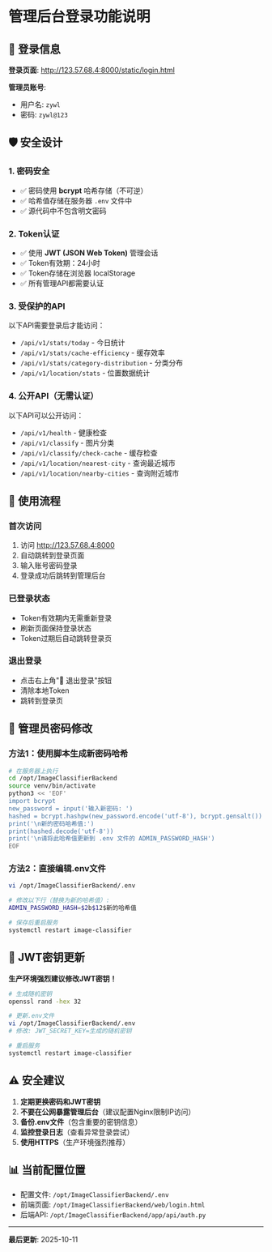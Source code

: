 # 管理后台登录功能说明

## 🔐 登录信息

**登录页面**: http://123.57.68.4:8000/static/login.html

**管理员账号**:
- 用户名: `zywl`
- 密码: `zywl@123`

## 🛡️ 安全设计

### 1. 密码安全
- ✅ 密码使用 **bcrypt** 哈希存储（不可逆）
- ✅ 哈希值存储在服务器 `.env` 文件中
- ✅ 源代码中不包含明文密码

### 2. Token认证
- ✅ 使用 **JWT (JSON Web Token)** 管理会话
- ✅ Token有效期：24小时
- ✅ Token存储在浏览器 localStorage
- ✅ 所有管理API都需要认证

### 3. 受保护的API
以下API需要登录后才能访问：
- `/api/v1/stats/today` - 今日统计
- `/api/v1/stats/cache-efficiency` - 缓存效率
- `/api/v1/stats/category-distribution` - 分类分布
- `/api/v1/location/stats` - 位置数据统计

### 4. 公开API（无需认证）
以下API可以公开访问：
- `/api/v1/health` - 健康检查
- `/api/v1/classify` - 图片分类
- `/api/v1/classify/check-cache` - 缓存检查
- `/api/v1/location/nearest-city` - 查询最近城市
- `/api/v1/location/nearby-cities` - 查询附近城市

## 📱 使用流程

### 首次访问
1. 访问 http://123.57.68.4:8000
2. 自动跳转到登录页面
3. 输入账号密码登录
4. 登录成功后跳转到管理后台

### 已登录状态
- Token有效期内无需重新登录
- 刷新页面保持登录状态
- Token过期后自动跳转登录页

### 退出登录
- 点击右上角"🚪 退出登录"按钮
- 清除本地Token
- 跳转到登录页

## 🔧 管理员密码修改

### 方法1：使用脚本生成新密码哈希
```bash
# 在服务器上执行
cd /opt/ImageClassifierBackend
source venv/bin/activate
python3 << 'EOF'
import bcrypt
new_password = input('输入新密码: ')
hashed = bcrypt.hashpw(new_password.encode('utf-8'), bcrypt.gensalt())
print('\n新的密码哈希值:')
print(hashed.decode('utf-8'))
print('\n请将此哈希值更新到 .env 文件的 ADMIN_PASSWORD_HASH')
EOF
```

### 方法2：直接编辑.env文件
```bash
vi /opt/ImageClassifierBackend/.env

# 修改以下行（替换为新的哈希值）:
ADMIN_PASSWORD_HASH=$2b$12$新的哈希值

# 保存后重启服务
systemctl restart image-classifier
```

## 🔑 JWT密钥更新

**生产环境强烈建议修改JWT密钥！**

```bash
# 生成随机密钥
openssl rand -hex 32

# 更新.env文件
vi /opt/ImageClassifierBackend/.env
# 修改: JWT_SECRET_KEY=生成的随机密钥

# 重启服务
systemctl restart image-classifier
```

## ⚠️ 安全建议

1. **定期更换密码和JWT密钥**
2. **不要在公网暴露管理后台**（建议配置Nginx限制IP访问）
3. **备份.env文件**（包含重要的密钥信息）
4. **监控登录日志**（查看异常登录尝试）
5. **使用HTTPS**（生产环境强烈推荐）

## 📊 当前配置位置

- 配置文件: `/opt/ImageClassifierBackend/.env`
- 前端页面: `/opt/ImageClassifierBackend/web/login.html`
- 后端API: `/opt/ImageClassifierBackend/app/api/auth.py`

---

**最后更新**: 2025-10-11


